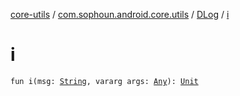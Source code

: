 [core-utils](../../index.md) / [com.sophoun.android.core.utils](../index.md) / [DLog](index.md) / [i](./i.md)

# i

`fun i(msg: `[`String`](https://kotlinlang.org/api/latest/jvm/stdlib/kotlin/-string/index.html)`, vararg args: `[`Any`](https://kotlinlang.org/api/latest/jvm/stdlib/kotlin/-any/index.html)`): `[`Unit`](https://kotlinlang.org/api/latest/jvm/stdlib/kotlin/-unit/index.html)